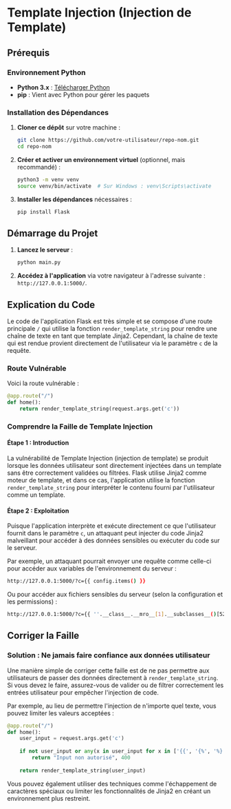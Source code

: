 # Template Injection (Injection de Template)

## Prérequis

### Environnement Python

- **Python 3.x** : [Télécharger Python](https://www.python.org/downloads/)
- **pip** : Vient avec Python pour gérer les paquets

### Installation des Dépendances

1. **Cloner ce dépôt** sur votre machine :

    ```bash
    git clone https://github.com/votre-utilisateur/repo-nom.git
    cd repo-nom
    ```

2. **Créer et activer un environnement virtuel** (optionnel, mais recommandé) :

    ```bash
    python3 -m venv venv
    source venv/bin/activate  # Sur Windows : venv\Scripts\activate
    ```

3. **Installer les dépendances** nécessaires :

    ```bash
    pip install Flask
    ```

## Démarrage du Projet

1. **Lancez le serveur** :

    ```bash
    python main.py
    ```

2. **Accédez à l'application** via votre navigateur à l'adresse suivante : `http://127.0.0.1:5000/`.

## Explication du Code

Le code de l'application Flask est très simple et se compose d'une route principale `/` qui utilise la fonction `render_template_string` pour rendre une chaîne de texte en tant que template Jinja2. Cependant, la chaîne de texte qui est rendue provient directement de l'utilisateur via le paramètre `c` de la requête.

### Route Vulnérable

Voici la route vulnérable :

```python
@app.route("/")
def home():
    return render_template_string(request.args.get('c'))
```

### Comprendre la Faille de Template Injection

#### Étape 1 : Introduction

La vulnérabilité de Template Injection (injection de template) se produit lorsque les données utilisateur sont directement injectées dans un template sans être correctement validées ou filtrées. Flask utilise Jinja2 comme moteur de template, et dans ce cas, l'application utilise la fonction `render_template_string` pour interpréter le contenu fourni par l'utilisateur comme un template.

#### Étape 2 : Exploitation

Puisque l'application interprète et exécute directement ce que l'utilisateur fournit dans le paramètre `c`, un attaquant peut injecter du code Jinja2 malveillant pour accéder à des données sensibles ou exécuter du code sur le serveur.

Par exemple, un attaquant pourrait envoyer une requête comme celle-ci pour accéder aux variables de l'environnement du serveur :

```bash
http://127.0.0.1:5000/?c={{ config.items() }}
```

Ou pour accéder aux fichiers sensibles du serveur (selon la configuration et les permissions) :

```bash
http://127.0.0.1:5000/?c={{ ''.__class__.__mro__[1].__subclasses__()[520]('cat flag.txt',shell=True,stdout=-1).communicate()[0].strip() }}
```
## Corriger la Faille

### Solution : Ne jamais faire confiance aux données utilisateur

Une manière simple de corriger cette faille est de ne pas permettre aux utilisateurs de passer des données directement à `render_template_string`. Si vous devez le faire, assurez-vous de valider ou de filtrer correctement les entrées utilisateur pour empêcher l'injection de code.

Par exemple, au lieu de permettre l'injection de n'importe quel texte, vous pouvez limiter les valeurs acceptées :

```python
@app.route("/")
def home():
    user_input = request.args.get('c')
    
    if not user_input or any(x in user_input for x in ['{{', '{%', '%}']):
        return "Input non autorisé", 400
    
    return render_template_string(user_input)
```

Vous pouvez également utiliser des techniques comme l'échappement de caractères spéciaux ou limiter les fonctionnalités de Jinja2 en créant un environnement plus restreint.